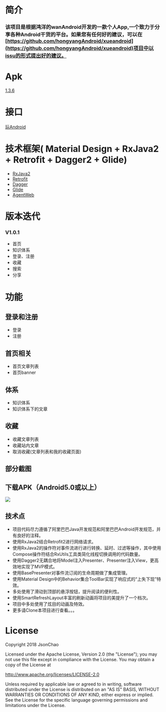 # 简介

### 该项目是根据鸿洋的wanAndroid开发的一款个人App,一个致力于分享各种Android干货的平台。如果您有任何好的建议，可以在[https://github.com/hongyangAndroid/xueandroid](https://github.com/hongyangAndroid/xueandroid)项目中以issu的形式提出好的建议。

# Apk

 <a href="https://www.pgyer.com/6osT" target="_blank">1.3.6</a>

# 接口

  <a href="http://www.wanandroid.com/blog/show/2" target="_blank">玩Android</a>
  
# 技术框架( Material Design + RxJava2 + Retrofit + Dagger2  + Glide)
  -  <a href="https://github.com/amitshekhariitbhu/RxJava2-Android-Samples" target="_blank">RxJava2</a>
  - <a href="http://square.github.io/retrofit/" target="_blank">Retrofit</a>
  -  <a href="https://github.com/google/dagger" target="_blank">Dagger</a>
  -  <a href="https://github.com/bumptech/glide" target="_blank">Glide</a>
  -  <a href="https://github.com/Justson/AgentWeb" target="_blank">AgentWeb</a>
  
# 版本迭代
### V1.0.1
  -  首页
  -  知识体系
  -  登录、注册
  -  收藏
  -  搜索
  -  分享
  
# 功能
  
## 登录和注册
  -  登录
  -  注册

## 首页相关
  -  首页文章列表
  -  首页banner


## 体系
  -  知识体系
  -  知识体系下的文章

## 收藏
 -   收藏文章列表
 -   收藏站内文章
 -   取消收藏(文章列表和我的收藏页面)
 
## 部分截图


## 下载APK（Android5.0或以上）

![](https://i.imgur.com/VAyufMy.png)
 
## 技术点
 -  项目代码尽力遵循了阿里巴巴Java开发规范和阿里巴巴Android开发规范，并有良好的注释。
 -  使用RxJava2结合Retrofit2进行网络请求。
 -  使用RxJava2的操作符对事件流进行进行转换、延时、过滤等操作，其中使用Compose操作符结合RxUtils工具类简化线程切换调用的代码数量。
 -  使用Dagger2无耦合地将Model注入Presenter、Presenter注入View，更高效地实现了MVP模式。
 -  使用BasePresenter对事件流订阅的生命周期做了集成管理。
 -  使用Material Design中的Behavior集合ToolBar实现了响应式的“上失下现”特效。
 -  多处使用了滑动到顶部的悬浮按钮，提升阅读的便利性。
 -  使用SmartRefreshLayout丰富的刷新动画将项目的美提升了一个档次。
 -  项目中多处使用了炫目的动画及特效。
 -  更多请Clone本项目进行查看。。。
 
 
  
# License

 Copyright 2018 JsonChao
 
 Licensed under the Apache License, Version 2.0 (the "License"); you may not use this file except in compliance with the License. You may obtain a copy of the License at
 
 http://www.apache.org/licenses/LICENSE-2.0
 
 Unless required by applicable law or agreed to in writing, software distributed under the License is distributed on an "AS IS" BASIS, WITHOUT WARRANTIES OR CONDITIONS OF ANY KIND, either express or implied. See the License for the specific language governing permissions and limitations under the License.